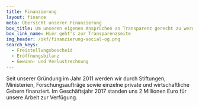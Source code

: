 ```yaml
---
title: Finanzierung
layout: finance
meta: Übersicht unserer Finanzierung
box_title: Um unseren eigenen Ansprüchen an Transparenz gerecht zu werden, haben wir die wichtigsten Transparenzinfos zusammengetragen
box_link_name: Hier geht's zur Transparenzseite
img_header: /okf/finanzierung-social-og.png
search_keys:
  - Freistellungsbescheid
  - Eröffnungsbilanz
  - Gewinn- und Verlustrechnung
---
```


Seit unserer Gründung im Jahr 2011 werden wir durch Stiftungen, Ministerien, Forschungsaufträge sowie einzelne private und wirtschaftliche Gebern finanziert. Im Geschäftsjahr 2017 standen uns 2 Millionen Euro für unsere Arbeit zur Verfügung.
